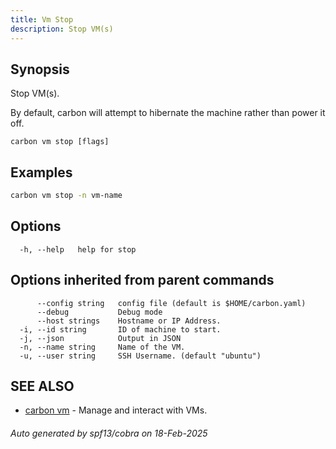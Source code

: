 ```yaml
---
title: Vm Stop
description: Stop VM(s)
---
```


## Synopsis

Stop VM(s).

By default, carbon will attempt to hibernate the machine rather than power it off.


```
carbon vm stop [flags]
```

## Examples

```bash
carbon vm stop -n vm-name
```

## Options

```
  -h, --help   help for stop
```

## Options inherited from parent commands

```
      --config string   config file (default is $HOME/carbon.yaml)
      --debug           Debug mode
      --host strings    Hostname or IP Address.
  -i, --id string       ID of machine to start.
  -j, --json            Output in JSON
  -n, --name string     Name of the VM.
  -u, --user string     SSH Username. (default "ubuntu")
```

## SEE ALSO

* [carbon vm](carbon_vm.md)	 - Manage and interact with VMs.

###### Auto generated by spf13/cobra on 18-Feb-2025
